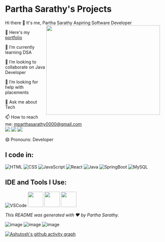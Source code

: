 # Partha Sarathy's Projects

Hi there 👋 It's me, Partha Sarathy
Aspiring Software Developer
<img align="right" width="370" height="290" src="https://github.com/user-attachments/assets/2f2ee804-cc50-4e92-a497-a766bb4a16df">

🔭 Here's my [portfolio](https://portfolio-60030162551.development.catalystserverless.in/app/index.html)

🌱 I’m currently learning DSA

👯 I’m looking to collaborate on Java Developer

🤔 I’m looking for help with placements

💬 Ask me about Tech

📫 How to reach me: mparthasarathy0000@gmail.com
<br /> [<img src="https://img.shields.io/badge/Twitter-1DA1F2?style=for-the-badge&logo=twitter&logoColor=white" />](https://x.com/ParthaSara3109?t=A9y7y1Ile-Dqh8hwbswPaQ&s=08) [<img src="https://img.shields.io/badge/LinkedIn-0077B5?style=for-the-badge&logo=linkedin&logoColor=white" />](https://www.linkedin.com/in/partha-sarathy-026121273)
<img src="https://img.shields.io/badge/Gmail-D14836?style=for-the-badge&logo=gmail&logoColor=white" href="mparthasarathy0000@gmail.com" />


😄 Pronouns: Developer

## I code in:
![HTML](https://img.icons8.com/color/48/000000/html-5.png) 
![CSS](https://img.icons8.com/color/48/000000/css3.png) 
![JavaScript](https://img.icons8.com/color/48/000000/javascript.png) 
![React](https://img.icons8.com/color/48/000000/react-native.png) 
![Java](https://img.icons8.com/color/48/000000/java-coffee-cup-logo.png) 
![SpringBoot](https://img.icons8.com/color/48/000000/spring-logo.png) 
![MySQL](https://img.icons8.com/color/48/000000/mysql-logo.png)

## IDE and Tools I Use:
![VSCode](https://img.icons8.com/color/48/000000/visual-studio-code-2019.png) 
<img height="50" src="https://img.icons8.com/officel/480/null/java-eclipse.png"/>
<img height="50" src="https://github.com/user-attachments/assets/a5943962-19b5-4b34-9c73-684b063d2cb6"/>
<img height="50" src="https://github.com/user-attachments/assets/8d61a6b9-4a20-443e-aab7-7368cb0e11d2"/>

*This README was generated with ❤️ by Partha Sarathy.*

![image](https://github.com/user-attachments/assets/09cc8aba-0938-4c71-b129-ab277d8af918)
![image](https://github.com/user-attachments/assets/e17657c8-719d-4166-a49f-9b7e0538aa08)
![image](https://github.com/user-attachments/assets/d1868a70-ef21-45f8-8609-c3a663666cf1)

[![Ashutosh's github activity graph](https://github-readme-activity-graph.vercel.app/graph?username=Partha-2&bg_color=000000&color=f2f2f2&line=1eff00&point=ffffff&area=true&hide_border=true)](https://github.com/ashutosh00710/github-readme-activity-graph)

